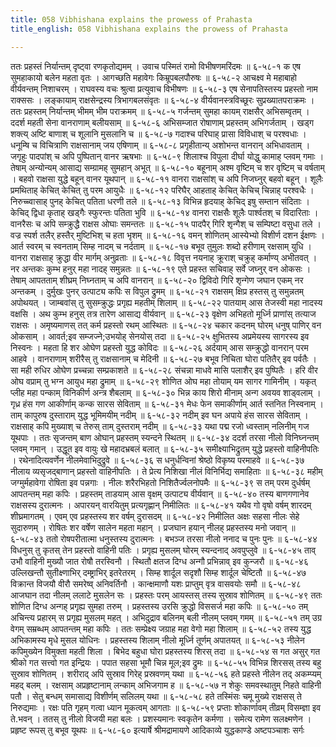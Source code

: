 ```yaml
---
title: 058 Vibhishana explains the prowess of Prahasta
title_english: 058 Vibhishana explains the prowess of Prahasta

---
```

<div class="audioEmbed"  caption="श्रीराम-हरिसीताराममूर्ति-घनपाठिभ्यां वचनम्" src="https://archive.org/download/Ramayana-recitation-Sriram-harisItArAmamUrti-Ghanapaati-v2/Kanda_6/Kanda_6_YK-058-Vibhishana_explains_the_prowess_of_Prahasta_0.mp3"></div>
ततः प्रहस्तं निर्यान्तम् दृष्ट्वा रणकृतोद्यमम् ।  
उवाच पस्मितं रामो विभीषणमरिंदमः ॥ ६-५८-१  
क एष सुमहाकायो बलेन महता वृतः ।  
आगच्छति महावेगः किम्रूपबलपौरुषः ॥ ६-५८-२  
आचक्ष्व मे महाबाहो वीर्यवन्तम् निशाचरम् ।  
राघवस्य वचः श्रुत्वा प्रत्युवाच विभीषणः ॥ ६-५८-३  
एष सेनापतिस्तस्य प्रहस्तो नाम राक्ससः ।  
लङ्कायाम् राक्षसेन्द्रस्य त्रिभागबलसंवृतः ॥ ६-५८-४  
वीर्यवानस्त्रविच्छूरः सुप्रख्यातपराक्रमः ।  
ततः प्रहस्तम् निर्यान्तम् भीमम् भीम पराक्रमम् ॥ ६-५८-५  
गर्जन्तम् सुमहा कायम् राक्षसैर् अभिसम्वृतम् ।  
ददर्श महती सेना वानराणाम् बलीयसाम् ॥ ६-५८-६  
अभिसम्जात रोषाणाम् प्रहस्तम् अभिगर्जताम् ।  
खड्ग शक्त्य् अष्टि बाणाश् च शूलानि मुसलानि च ॥ ६-५८-७  
गदाश्च परिघाह् प्रासा विविधाश् च परश्वधाः ।  
धनूम्षि च विचित्राणि राक्षसानाम् जय एषिणाम् ॥ ६-५८-८  
प्रगृहीतान्य् अशोभन्त वानरान् अभिधावताम् ।  
जगृहुः पादपांश् च अपि पुष्पितान् वानर ऋषभाः ॥ ६-५८-९  
शिलाश्च विपुला दीर्घा योद्धु कामाह् प्लवम् गमाः ।  
तेषाम् अन्योन्यम् आसाद्य सम्ग्रामह् सुमहान् अभूत् ॥ ६-५८-१०  
बहूनाम् अश्म वृष्टिम् च शर वृष्टिम् च वर्षताम् ।  
बहवो राक्षसा युद्धे बहून् वानर यूथपान् ॥ ६-५८-११  
वानरा राक्षसांश् च अपि निजघ्नुर् बहवो बहून् ।  
शूलैः प्रमथिताह् केचित् केचित् तु परम आयुधैः ॥ ६-५८-१२  
परिघैर् आहताह् केचित् केचिच् चिन्नाह् परश्वधैः ।  
निरुच्च्वासाह् पुनह् केचित् पतिता धरणी तले ॥ ६-५८-१३  
विभिन्न हृदयाह् केचिद् इषु सम्तान संदिताः ।  
केचिद् द्विधा कृताह् खड्गैः स्फुरन्तः पतिता भुवि ॥ ६-५८-१४  
वानरा राक्षसैः शूलैः पार्श्वतश् च विदारिताः ।  
वानरैसः च अपि सम्क्रुद्धै राक्षस ओघाः समन्ततः ॥ ६-५८-१५  
पादपैर् गिरि शृन्गैश् च सम्पिष्टा वसुधा तले ।  
वज्र स्पर्श तलैर् हस्तैर् मुष्टिभिश् च हता भृशम् ॥ ६-५८-१६  
वमन् शोणितम् आस्येभ्यो विशीर्ण दशन ईक्षणः ।  
आर्त स्वरम् च स्वनताम् सिम्ह नादम् च नर्दताम् ॥ ६-५८-१७  
बभूव तुमुलः शब्दो हरीणाम् रक्षसाम् युधि ।  
वानरा राक्षसाह् क्रुद्धा वीर मार्गम् अनुव्रताः ॥ ६-५८-१८  
विवृत्त नयनाह् क्रूराश् चक्रुह् कर्माण्य् अभीतवत् ।  
नर अन्तकः कुम्भ हनुर् महा नादह् समुन्नतः ॥ ६-५८-१९  
एते प्रहस्त सचिवाह् सर्वे जघ्नुर् वन ओकसः ।  
तेषाम् आपतताम् शीघ्रम् निघ्नताम् च अपि वानरान् ॥ ६-५८-२०  
द्विविदो गिरि शृन्गेण जघान एकम् नर अन्तकम् ।  
दुर्मुखः पुनर् उत्पाट्य कपिः स विपुल द्रुमम् ॥ ६-५८-२१  
राक्षसम् क्षिप्र हस्तस् तु समुन्नतम् अपोथयत् ।  
जाम्बवांस् तु सुसम्क्रुद्धः प्रगृह्य महतीम् शिलाम् ॥ ६-५८-२२  
पातयाम् आस तेजस्वी महा नादस्य वक्षसि ।  
अथ कुम्भ हनुस् तत्र तारेण आसाद्य वीर्यवान् ॥ ६-५८-२३  
वृक्षेण अभिहतो मूर्ध्नि प्राणांस् तत्याज राक्षसः ।  
अमृष्यमाणस् तत् कर्म प्रहस्तो रथम् आस्थितः ॥ ६-५८-२४  
चकार कदनम् घोरम् धनुष् पाणिर् वन ओकसाम् ।  
आवर्त;इव सम्जज्ने;उभयोह् सेनयोस् तदा ॥ ६-५८-२५  
क्षुभितस्य अप्रमेयस्य सागरस्य इव निस्वनः ।  
महता हि शर ओघेण प्रहस्तो युद्ध कोविदः ॥ ६-५८-२६  
अर्दयाम् आस सम्क्रुद्धो वानरान् परम आहवे ।  
वानराणाम् शरीरैस् तु राक्षसानाम् च मेदिनी ॥ ६-५८-२७  
बभूव निचिता घोरा पतितैर् इव पर्वतैः ।  
सा मही रुधिर ओघेण प्रच्चन्ना सम्प्रकाशते ॥ ६-५८-२८  
संचन्ना माधवे मासि पलाशैर् इव पुष्पितैः ।  
हरि वीर ओघ वप्राम् तु भग्न आयुध महा द्रुमाम् ॥ ६-५८-२९  
शोणित ओघ महा तोयाम् यम सागर गामिनीम् ।  
यकृत् प्लीह महा पन्काम् विनिकीर्ण अन्त्र शैबलाम् ॥ ६-५८-३०  
भिन्न काय शिरो मीनाम् अन्ग अवयव शाड्वलाम् ।  
गृध्र हंस गण आकीर्णाम् कन्क सारस सेविताम् ॥ ६-५८-३१  
मेधः फेन समाकीर्णाम् आर्त स्तनित निस्वनाम् ।  
ताम् कापुरुष दुस्ताराम् युद्ध भूमिमयीम् नदीम् ॥ ६-५८-३२  
नदीम् इव घन अपाये हंस सारस सेविताम् ।  
राक्षसाह् कपि मुख्याश् च तेरुस् ताम् दुस्तराम् नदीम् ॥ ६-५८-३३  
यथा पद्म रजो ध्वस्ताम् नलिनीम् गज यूथपाः ।  
ततः सृजन्तम् बाण ओघान् प्रहस्तम् स्यन्दने स्थितम् ॥ ६-५८-३४  
ददर्श तरसा नीलो विनिघ्नन्तम् प्लवम् गमान् ।  
उद्धूत इव वायुः खे महादभ्रबलं बलात् ॥ ६-५८-३५  
समीक्ष्याभिद्रुतम् युद्धे प्रहस्तो वाहिनीपतिः ।  
रथेनादित्यवर्णेन नीलमेवाभिदुद्रुवे ॥ ६-५८-३६  
स धनुर्धन्विनां श्रेष्ठो विकृष्य परमाहवे ॥ ६-५८-३७  
नीलाय व्यसृजद्बाणान् प्रहस्तो वाहिनीपतिः ।  
ते प्रेत्य निशिखा नीलं विनिर्भिद्य समाहिताः ॥ ६-५८-३८  
महीम् जग्मुर्महावेगा रोषिता इव पन्नगाः ।  
नीलः शरैरभिहतो निशितैर्ज्वलनोपमैः ॥ ६-५८-३९  
स तम् परम दुर्धर्षम् आपतन्तम् महा कपिः ।  
प्रहस्तम् ताडयाम् आस वृक्षम् उत्पाट्य वीर्यवान् ॥ ६-५८-४०  
तस्य बाणगणानेव राक्षसस्य दुरात्मनः ।  
अपारयन् वारयितुम् प्रत्यगृह्णान् निमीलितः ॥ ६-५८-४१  
यथैव गो वृषो वर्षम् शारदम् शीघ्रमागतम् ।  
एवम् एव प्रहस्तस्य शर वर्षम् दुरासदम् ॥ ६-५८-४२  
निमीलित अक्षः सहसा नीलः सेहे सुदारुणम् ।  
रोषितः शर वर्षेण सालेन महता महान् ।  
प्रजघान हयान् नीलह् प्रहस्तस्य मनो जवान् ॥ ६-५८-४३  
ततो रोषपरीतात्मा धनुस्तस्य दुरात्मनः ।  
बभञ्ज तरसा नीलो ननाद च पुनः पुनः ॥ ६-५८-४४  
विधनुस् तु कृतस् तेन प्रहस्तो वाहिनी पतिः ।  
प्रगृह्य मुसलम् घोरम् स्यन्दनाद् अवपुप्लुवे ॥ ६-५८-४५  
ताव् उभौ वाहिनी मुख्यौ जात रोषौ तरस्विनौ ।  
स्थितौ क्षतज दिग्ध अन्गौ प्रभिन्नाव् इव कुन्जरौ ॥ ६-५८-४६  
उल्लिखन्तौ सुतीक्ष्णाभिर् दम्ष्ट्राभिर् इतरेतरम् ।  
सिम्ह शार्दूल सदृशौ सिम्ह शार्दूल चेष्टितौ ॥ ६-५८-४७  
विक्रान्त विजयौ वीरौ समरेष्व् अनिवर्तिनौ ।  
कान्क्षमाणौ यशः प्राप्तुम् वृत्र वासवयोः समौ ॥ ६-५८-४८  
आजघान तदा नीलम् ललाटे मुसलेन सः ।  
प्रहस्तः परम् आयस्तस् तस्य सुस्राव शोणितम् ॥ ६-५८-४९  
ततः शोणित दिग्ध अन्गह् प्रगृह्य सुमहा तरुम् ।  
प्रहस्तस्य उरसि क्रुद्धो विससर्ज महा कपिः ॥ ६-५८-५०  
तम् अचिन्त्य प्रहारम् स प्रगृह्य मुसलम् महत् ।  
अभिदुद्राव बलिनम् बली नीलम् प्लवम् गमम् ॥ ६-५८-५१  
तम् उग्र वेगम् सम्रब्धम् आपतन्तम् महा कपिः ।  
ततः सम्प्रेक्ष्य जग्राह महा वेगो महा शिलाम् ॥ ६-५८-५२  
तस्य युद्ध अभिकामस्य मृधे मुसल योधिनः ।  
प्रहस्तस्य शिलाम् नीलो मूर्ध्नि तूर्णम् अपातयत् ॥ ६-५८-५३  
नीलेन कपिमुख्येन विमुक्ता महती शिला ।  
बिभेद बहुधा घोरा प्रहस्तस्य शिरस् तदा ॥ ६-५८-५४  
स गत असुर् गत श्रीको गत सत्त्वो गत इन्द्रियः ।  
पपात सहसा भूमौ चिन्न मूल;इव द्रुमः ॥ ६-५८-५५  
विभिन्न शिरसस् तस्य बहु सुस्राव शोणितम् ।  
शरीराद् अपि सुस्राव गिरेह् प्रस्रवणम् यथा ॥ ६-५८-५६  
हते प्रहस्ते नीलेन तद् अकम्प्यम् महद् बलम् ।  
रक्षसाम् अप्रहृष्टानाम् लन्काम् अभिजगाम ह ॥ ६-५८-५७  
न शेकुः समवस्थातुम् निहते वाहिनी पतौ ।  
सेतु बन्धम् समासाद्य विशीर्णम् सलिलम् यथा ॥ ६-५८-५८  
हते तस्मिंसः चमू मुख्ये राक्षसस् ते निरुद्यमाः ।  
रक्षः पति गृहम् गत्वा ध्यान मूकत्वम् आगताः ॥ ६-५८-५९  
प्रप्ताः शोकार्णावम् तीव्रम् विसम्ज्ञा इव ते.भवन् ।  
ततस् तु नीलो विजयी महा बलः ।  
प्रशस्यमानः स्वकृतेन कर्मणा ।  
समेत्य रामेण सलक्ष्मणेन ।  
प्रहृष्ट रूपस् तु बभूव यूथपः ॥ ६-५८-६०  
इत्यार्षे श्रीमद्रामायणे आदिकाव्ये युद्धकाण्डे अष्टपञ्चाशः सर्गः